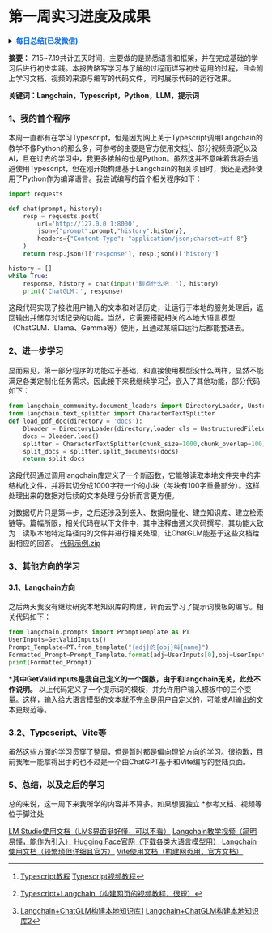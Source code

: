 # 第一周实习进度及成果

<details>
<summary>
<B>
<font color=#0969DA>每日总结(已发微信)</font>
</B>
</summary>

#### 7.15
1、VScode配置通义灵码；
2、从Hugging Face下载Gemma，通过LM Studio进行部署后尝试使用；
3、学习Typescript和Langchain，通过Python和Typescript链接ChatGPT API；
4、初步学习使用Vite，建立了一个简单的页面

#### 7.16
1、继续学习Type Script，向Langchain导入本地大模型；
2、尝试用多个大模型制作基于Vite的登录页面，包含用户名与密码的验证功能

#### 7.17
1、学习Typescript和Langchain，构建本地知识库；
2、向知识库导入Typescript和Vite相关文档，引导ChatGLM基于该知识库实现登录页面

#### 7.18
1、学习Typescript和Langchain；
2、使用LM Studio启动本地服务器，通过链接本地端口调用其中的模型

#### 7.19
1、学习Typescript和Transformers库的使用；
2、初步学习提示词的构建，编写了一个简单的提示词模板
</details>

**摘要：** 7.15~7.19共计五天时间，主要做的是熟悉语言和框架，并在完成基础的学习后进行初步实践。本报告略写学习与了解的过程而详写初步运用的过程，且会附上学习文档、视频的来源与编写的代码文件，同时展示代码的运行效果。

**关键词：Langchain，Typescript，Python，LLM，提示词**

### 1、我的首个程序
本周一直都有在学习Typescript，但是因为网上关于Typescript调用Langchain的教学不像Python的那么多，可参考的主要是官方使用文档[^1]、部分视频资源[^2]以及AI，且在过去的学习中，我更多接触的也是Python。虽然这并不意味着我将会逃避使用Typescript，但在刚开始构建基于Langchain的相关项目时，我还是选择使用了Python作为编译语言。我尝试编写的首个相关程序如下：
```python
import requests

def chat(prompt, history):
    resp = requests.post(
        url='http://127.0.0.1:8000',
        json={"prompt":prompt,"history":history},
        headers={"Content-Type": "application/json;charset=utf-8"}
    )
    return resp.json()['response'], resp.json()['history']

history = []
while True:
    response, history = chat(input("聊点什么吧："), history)
    print('ChatGLM：', response)
```
这段代码实现了接收用户输入的文本和对话历史，让运行于本地的服务处理后，返回输出并储存对话记录的功能。当然，它需要搭配相关的本地大语言模型（ChatGLM、Llama、Gemma等）使用，且通过某端口运行后都能套进去。

### 2、进一步学习
显而易见，第一部分程序的功能过于基础，和直接使用模型没什么两样，显然不能满足各类定制化任务需求。因此接下来我继续学习[^4]，嵌入了其他功能，部分代码如下：
```python
from langchain_community.document_loaders import DirectoryLoader, UnstructuredFileLoader
from langchain.text_splitter import CharacterTextSplitter
def load_pdf_doc(directory = 'docs'):
    Dloader = DirectoryLoader(directory,loader_cls = UnstructuredFileLoader,use_multithreading=True)
    docs = Dloader.load()
    splitter = CharacterTextSplitter(chunk_size=1000,chunk_overlap=100)
    split_docs = splitter.split_documents(docs)
    return split_docs
```
这段代码通过调用langchain库定义了一个新函数，它能够读取本地文件夹中的非结构化文件，并将其切分成1000字符一个的小块（每块有100字重叠部分）。这样处理出来的数据对后续的文本处理与分析而言更方便。

对数据切片只是第一步，之后还涉及到嵌入、数据向量化、建立知识库、建立检索链等。篇幅所限，相关代码在以下文件中，其中注释由通义灵码撰写，其功能大致为：读取本地特定路径内的文件并进行相关处理，让ChatGLM能基于这些文档给出相应的回答。
[代码示例.zip](https://github.com/user-attachments/files/16328636/default.zip)

### 3、其他方向的学习
#### 3.1、Langchain方向
之后两天我没有继续研究本地知识库的构建，转而去学习了提示词模板的编写。相关代码如下：
```python
from langchain.prompts import PromptTemplate as PT
UserInputs=GetValidInputs()
Prompt_Template=PT.from_template("{adj}的{obj}叫{name}")
Formatted_Prompt=Prompt_Template.format(adj=UserInputs[0],obj=UserInputs[1],name=UserInputs[2])
print(Formatted_Prompt)
```
**\*其中GetValidInputs是我自己定义的一个函数，由于和langchain无关，此处不作说明。**
以上代码定义了一个提示词的模板，并允许用户输入模板中的三个变量。这样，输入给大语言模型的文本就不完全是用户自定义的，可能使AI输出的文本更规范等。

### 3.2、Typescript、Vite等
虽然这些方面的学习贯穿了整周，但是暂时都是偏向理论方向的学习。很抱歉，目前我唯一能拿得出手的也不过是一个由ChatGPT基于和Vite编写的登陆页面。

### 5、总结，以及之后的学习
总的来说，这一周下来我所学的内容并不算多。如果想要独立
*参考文档、视频等位于脚注处

[^1]:[Typescript教程](https://www.runoob.com/typescript/ts-tutorial.html)
[Typescript视频教程](https://www.bilibili.com/video/BV14Z4y1u7pi/)
[^2]:[Typescript+Langchain（构建网页的视频教程，很短）](https://www.bilibili.com/video/BV1th4y1n7jJ/)
[^3]:[OpenAI官网（申请ChatGPT的API接口，或直接使用）](https://openai.com/chatgpt/)
[通义官网（申请通义的API接口，或直接使用）](https://tongyi.aliyun.com/)
[^4]:[Langchain+ChatGLM构建本地知识库1](https://www.bilibili.com/video/BV1t8411y7fp/)
[Langchain+ChatGLM构建本地知识库2](https://www.bilibili.com/video/BV13M4y1e7cN/)

[LM Studio使用文档（LMS界面挺好懂，可以不看）](https://lmstudio.ai/docs/welcome)
[Langchain教学视频（简明易懂，能作为引入）](https://www.bilibili.com/video/BV1tw411k76M/)
[Hugging Face官网（下载各类大语言模型用）](https://huggingface.co/)
[Langchain使用文档（较繁琐但详细且官方）](https://python.langchain.com.cn/docs/)
[Vite使用文档（构建网页用，官方文档）](https://vitejs.cn/vite3-cn/guide/)
